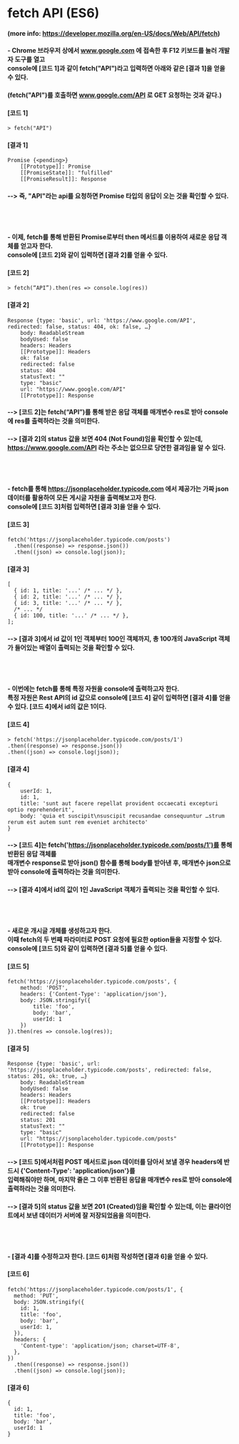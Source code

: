 # fetch API (ES6)
#### (more info: https://developer.mozilla.org/en-US/docs/Web/API/fetch)

#### - Chrome 브라우저 상에서 www.google.com 에 접속한 후 F12 키보드를 눌러 개발자 도구를 열고<br/> console에 [코드 1]과 같이 fetch("API")라고 입력하면 아래와 같은 [결과 1]을 얻을 수 있다.
#### (fetch("API")를 호출하면 www.google.com/API 로 GET 요청하는 것과 같다.)<br/>
#### [코드 1]
    > fetch("API")
#### [결과 1]
    Promise {<pending>}
        [[Prototype]]: Promise
        [[PromiseState]]: "fulfilled"
        [[PromiseResult]]: Response

#### --> 즉, "API"라는 api를 요청하면 Promise 타입의 응답이 오는 것을 확인할 수 있다.
<br><br>
#### - 이제, fetch를 통해 반환된 Promise로부터 then 메서드를 이용하여 새로운 응답 객체를 얻고자 한다. <br> console에 [코드 2]와 같이 입력하면 [결과 2]를 얻을 수 있다.

#### [코드 2]   
    > fetch(“API”).then(res => console.log(res))
#### [결과 2]
    Response {type: 'basic', url: 'https://www.google.com/API', redirected: false, status: 404, ok: false, …}
        body: ReadableStream
        bodyUsed: false
        headers: Headers
        [[Prototype]]: Headers
        ok: false
        redirected: false
        status: 404
        statusText: ""
        type: "basic"
        url: "https://www.google.com/API"
        [[Prototype]]: Response

#### --> [코드 2]는 fetch(“API”)를 통해 받은 응답 객체를 매개변수 res로 받아 console에 res를 출력하라는 것을 의미한다.
#### --> [결과 2]의 status 값을 보면 404 (Not Found)임을 확인할 수 있는데, <br> https://www.google.com/API 라는 주소는 없으므로 당연한 결과임을 알 수 있다.
<br><br>


#### - fetch를 통해 https://jsonplaceholder.typicode.com 에서 제공가는 가짜 json 데이터를 활용하여 모든 게시글 자원을 출력해보고자 한다. <br> console에 [코드 3]처럼 입력하면 [결과 3]을 얻을 수 있다.
#### [코드 3]   
    fetch('https://jsonplaceholder.typicode.com/posts')
      .then((response) => response.json())
      .then((json) => console.log(json));
      
#### [결과 3]
    [
      { id: 1, title: '...' /* ... */ },
      { id: 2, title: '...' /* ... */ },
      { id: 3, title: '...' /* ... */ },
      /* ... */
      { id: 100, title: '...' /* ... */ },
    ];
    
#### --> [결과 3]에서 id 값이 1인 객체부터 100인 객체까지, 총 100개의 JavaScript 객체가 들어있는 배열이 출력되는 것을 확인할 수 있다.

<br><br>
#### - 이번에는 fetch를 통해 특정 자원을 console에 출력하고자 한다.<br> 특정 자원은 Rest API의 id 값으로 console에 [코드 4] 같이 입력하면 [결과 4]를 얻을 수 있다. [코드 4]에서 id의 값은 1이다.
#### [코드 4]   
    > fetch('https://jsonplaceholder.typicode.com/posts/1')
    .then((response) => response.json())
    .then((json) => console.log(json));
    
#### [결과 4]
    {
        userId: 1,
        id: 1, 
        title: 'sunt aut facere repellat provident occaecati excepturi optio reprehenderit', 
        body: 'quia et suscipit\nsuscipit recusandae consequuntur …strum rerum est autem sunt rem eveniet architecto'
    }
    
#### --> [코드 4]는 fetch('https://jsonplaceholder.typicode.com/posts/1')를 통해 반환된 응답 객체를 <br> 매개변수 response로 받아 json() 함수를 통해 body를 받아낸 후, 매개변수 json으로 받아 console에 출력하라는 것을 의미한다.

#### --> [결과 4]에서 id의 값이 1인 JavaScript 객체가 출력되는 것을 확인할 수 있다.
<br><br>

#### - 새로운 개시글 개체를 생성하고자 한다. <br> 이때 fetch의 두 번째 파라미터로 POST 요청에 필요한 option들을 지정할 수 있다. <br> console에 [코드 5]와 같이 입력하면 [결과 5]를 얻을 수 있다.

#### [코드 5]
    fetch('https://jsonplaceholder.typicode.com/posts', {
        method: 'POST',
        headers: {'Content-Type': 'application/json'},
        body: JSON.stringify({
            title: 'foo',
            body: 'bar',
            userId: 1
        })
    }).then(res => console.log(res));
    
#### [결과 5]
    Response {type: 'basic', url: 'https://jsonplaceholder.typicode.com/posts', redirected: false, status: 201, ok: true, …}
        body: ReadableStream
        bodyUsed: false
        headers: Headers
        [[Prototype]]: Headers
        ok: true
        redirected: false
        status: 201
        statusText: ""
        type: "basic"
        url: "https://jsonplaceholder.typicode.com/posts"
        [[Prototype]]: Response
#### --> [코드 5]에서처럼 POST 메서드로 json 데이터를 담아서 보낼 경우 headers에 반드시 {'Content-Type': 'application/json'}를 <br> 입력해줘야만 하며, 마지막 줄은 그 이후 반환된 응답을 매개변수 res로 받아 console에 출력하라는 것을 의미한다.
#### --> [결과 5]의 status 값을 보면 201 (Created)임을 확인할 수 있는데, 이는 클라이언트에서 보낸 데이터가 서버에 잘 저장되었음을 의미한다.

<br><br>
#### - [결과 4]를 수정하고자 한다. [코드 6]처럼 작성하면 [결과 6]을 얻을 수 있다.

#### [코드 6]
    fetch('https://jsonplaceholder.typicode.com/posts/1', {
      method: 'PUT',
      body: JSON.stringify({
        id: 1,
        title: 'foo',
        body: 'bar',
        userId: 1,
      }),
      headers: {
        'Content-type': 'application/json; charset=UTF-8',
      },
    })
      .then((response) => response.json())
      .then((json) => console.log(json));

#### [결과 6]
    {
      id: 1,
      title: 'foo',
      body: 'bar',
      userId: 1
    }
